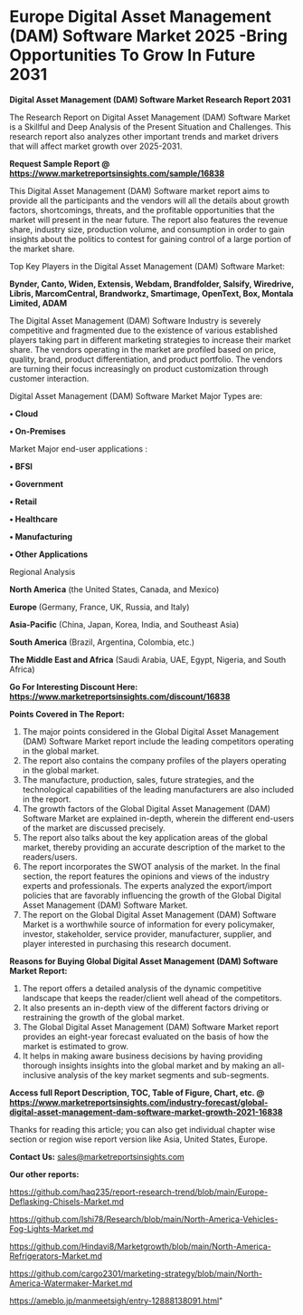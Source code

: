  # Europe Digital Asset Management (DAM) Software Market 2025 -Bring Opportunities To Grow In Future 2031

<strong>Digital Asset Management (DAM) Software Market Research Report 2031</strong>

The Research Report on Digital Asset Management (DAM) Software Market is a Skillful and Deep Analysis of the Present Situation and Challenges. This research report also analyzes other important trends and market drivers that will affect market growth over 2025-2031.

<strong>Request Sample Report @ <a href=https://www.marketreportsinsights.com/sample/16838>https://www.marketreportsinsights.com/sample/16838</a></strong>

This Digital Asset Management (DAM) Software market report aims to provide all the participants and the vendors will all the details about growth factors, shortcomings, threats, and the profitable opportunities that the market will present in the near future. The report also features the revenue share, industry size, production volume, and consumption in order to gain insights about the politics to contest for gaining control of a large portion of the market share.

Top Key Players in the Digital Asset Management (DAM) Software Market:

<strong>Bynder, Canto, Widen, Extensis, Webdam, Brandfolder, Salsify, Wiredrive, Libris, MarcomCentral, Brandworkz, Smartimage, OpenText, Box, Montala Limited, ADAM</strong>

The Digital Asset Management (DAM) Software Industry is severely competitive and fragmented due to the existence of various established players taking part in different marketing strategies to increase their market share. The vendors operating in the market are profiled based on price, quality, brand, product differentiation, and product portfolio. The vendors are turning their focus increasingly on product customization through customer interaction.

Digital Asset Management (DAM) Software Market Major Types are:

<strong>• Cloud

• On-Premises</strong>

Market Major end-user applications :

<strong>• BFSI

• Government

• Retail

• Healthcare

• Manufacturing

• Other Applications</strong>

Regional Analysis

</u><strong><b>North America</b></strong> (the United States, Canada, and Mexico)

<strong><b>Europe </b></strong>(Germany, France, UK, Russia, and Italy)

<strong><b>Asia-Pacific</b></strong> (China, Japan, Korea, India, and Southeast Asia)

<strong><b>South America</b></strong> (Brazil, Argentina, Colombia, etc.)

<strong><b>The Middle East and Africa</b></strong> (Saudi Arabia, UAE, Egypt, Nigeria, and South Africa)

<strong>Go For Interesting Discount Here: <a href=https://www.marketreportsinsights.com/discount/16838>https://www.marketreportsinsights.com/discount/16838</a></strong>

<strong>Points Covered in The Report:</strong>
<ol>
  <li>The major points considered in the Global Digital Asset Management (DAM) Software Market report include the leading competitors operating in the global market.</li>
  <li>The report also contains the company profiles of the players operating in the global market.</li>
  <li>The manufacture, production, sales, future strategies, and the technological capabilities of the leading manufacturers are also included in the report.</li>
  <li>The growth factors of the Global Digital Asset Management (DAM) Software Market are explained in-depth, wherein the different end-users of the market are discussed precisely.</li>
  <li>The report also talks about the key application areas of the global market, thereby providing an accurate description of the market to the readers/users.</li>
  <li>The report incorporates the SWOT analysis of the market. In the final section, the report features the opinions and views of the industry experts and professionals. The experts analyzed the export/import policies that are favorably influencing the growth of the Global Digital Asset Management (DAM) Software Market.</li>
  <li>The report on the Global Digital Asset Management (DAM) Software Market is a worthwhile source of information for every policymaker, investor, stakeholder, service provider, manufacturer, supplier, and player interested in purchasing this research document.</li>
</ol>
<strong>Reasons for Buying Global Digital Asset Management (DAM) Software Market Report:</strong>

<ol>
  <li>The report offers a detailed analysis of the dynamic competitive landscape that keeps the reader/client well ahead of the competitors.</li>
  <li>It also presents an in-depth view of the different factors driving or restraining the growth of the global market.</li>
  <li>The Global Digital Asset Management (DAM) Software Market report provides an eight-year forecast evaluated on the basis of how the market is estimated to grow.</li>
  <li>It helps in making aware business decisions by having providing thorough insights insights into the global market and by making an all-inclusive analysis of the key market segments and sub-segments.</li>
</ol>
<strong>Access full Report Description, TOC, Table of Figure, Chart, etc. @ <a href=https://www.marketreportsinsights.com/industry-forecast/global-digital-asset-management-dam-software-market-growth-2021-16838>https://www.marketreportsinsights.com/industry-forecast/global-digital-asset-management-dam-software-market-growth-2021-16838</a></strong>


Thanks for reading this article; you can also get individual chapter wise section or region wise report version like Asia, United States, Europe.

<strong>Contact Us:</strong>
sales@marketreportsinsights.com

<strong>Our other reports:</strong>

<a href=https://github.com/haq235/report-research-trend/blob/main/Europe-Deflasking-Chisels-Market.md>https://github.com/haq235/report-research-trend/blob/main/Europe-Deflasking-Chisels-Market.md</a>

<a href=https://github.com/Ishi78/Research/blob/main/North-America-Vehicles-Fog-Lights-Market.md>https://github.com/Ishi78/Research/blob/main/North-America-Vehicles-Fog-Lights-Market.md</a>

<a href=https://github.com/Hindavi8/Marketgrowth/blob/main/North-America-Refrigerators-Market.md>https://github.com/Hindavi8/Marketgrowth/blob/main/North-America-Refrigerators-Market.md</a>

<a href=https://github.com/cargo2301/marketing-strategy/blob/main/North-America-Watermaker-Market.md>https://github.com/cargo2301/marketing-strategy/blob/main/North-America-Watermaker-Market.md</a>

<a href=https://ameblo.jp/manmeetsigh/entry-12888138091.html>https://ameblo.jp/manmeetsigh/entry-12888138091.html</a>"
